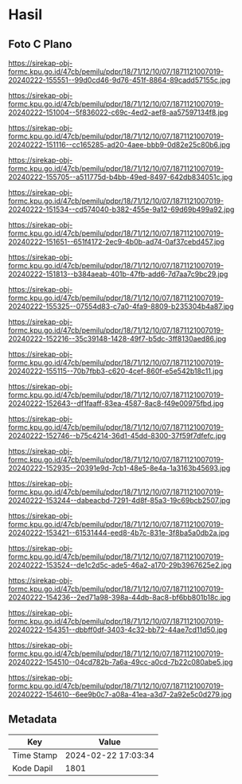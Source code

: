 # Hasil

## Foto C Plano

https://sirekap-obj-formc.kpu.go.id/47cb/pemilu/pdpr/18/71/12/10/07/1871121007019-20240222-155551--99d0cd46-9d76-451f-8864-89cadd57155c.jpg

https://sirekap-obj-formc.kpu.go.id/47cb/pemilu/pdpr/18/71/12/10/07/1871121007019-20240222-151004--5f836022-c69c-4ed2-aef8-aa57597134f8.jpg

https://sirekap-obj-formc.kpu.go.id/47cb/pemilu/pdpr/18/71/12/10/07/1871121007019-20240222-151116--cc165285-ad20-4aee-bbb9-0d82e25c80b6.jpg

https://sirekap-obj-formc.kpu.go.id/47cb/pemilu/pdpr/18/71/12/10/07/1871121007019-20240222-155705--a511775d-b4bb-49ed-8497-642db834051c.jpg

https://sirekap-obj-formc.kpu.go.id/47cb/pemilu/pdpr/18/71/12/10/07/1871121007019-20240222-151534--cd574040-b382-455e-9a12-69d69b499a92.jpg

https://sirekap-obj-formc.kpu.go.id/47cb/pemilu/pdpr/18/71/12/10/07/1871121007019-20240222-151651--651f4172-2ec9-4b0b-ad74-0af37cebd457.jpg

https://sirekap-obj-formc.kpu.go.id/47cb/pemilu/pdpr/18/71/12/10/07/1871121007019-20240222-151813--b384aeab-401b-47fb-add6-7d7aa7c9bc29.jpg

https://sirekap-obj-formc.kpu.go.id/47cb/pemilu/pdpr/18/71/12/10/07/1871121007019-20240222-155325--07554d83-c7a0-4fa9-8809-b235304b4a87.jpg

https://sirekap-obj-formc.kpu.go.id/47cb/pemilu/pdpr/18/71/12/10/07/1871121007019-20240222-152216--35c39148-1428-49f7-b5dc-3ff8130aed86.jpg

https://sirekap-obj-formc.kpu.go.id/47cb/pemilu/pdpr/18/71/12/10/07/1871121007019-20240222-155115--70b7fbb3-c620-4cef-860f-e5e542b18c11.jpg

https://sirekap-obj-formc.kpu.go.id/47cb/pemilu/pdpr/18/71/12/10/07/1871121007019-20240222-152643--df1faaff-83ea-4587-8ac8-f49e00975fbd.jpg

https://sirekap-obj-formc.kpu.go.id/47cb/pemilu/pdpr/18/71/12/10/07/1871121007019-20240222-152746--b75c4214-36d1-45dd-8300-37f59f7dfefc.jpg

https://sirekap-obj-formc.kpu.go.id/47cb/pemilu/pdpr/18/71/12/10/07/1871121007019-20240222-152935--20391e9d-7cb1-48e5-8e4a-1a3163b45693.jpg

https://sirekap-obj-formc.kpu.go.id/47cb/pemilu/pdpr/18/71/12/10/07/1871121007019-20240222-153244--dabeacbd-7291-4d8f-85a3-19c69bcb2507.jpg

https://sirekap-obj-formc.kpu.go.id/47cb/pemilu/pdpr/18/71/12/10/07/1871121007019-20240222-153421--61531444-eed8-4b7c-831e-3f8ba5a0db2a.jpg

https://sirekap-obj-formc.kpu.go.id/47cb/pemilu/pdpr/18/71/12/10/07/1871121007019-20240222-153524--de1c2d5c-ade5-46a2-a170-29b3967625e2.jpg

https://sirekap-obj-formc.kpu.go.id/47cb/pemilu/pdpr/18/71/12/10/07/1871121007019-20240222-154236--2ed71a98-398a-44db-8ac8-bf6bb801b18c.jpg

https://sirekap-obj-formc.kpu.go.id/47cb/pemilu/pdpr/18/71/12/10/07/1871121007019-20240222-154351--dbbff0df-3403-4c32-bb72-44ae7cd11d50.jpg

https://sirekap-obj-formc.kpu.go.id/47cb/pemilu/pdpr/18/71/12/10/07/1871121007019-20240222-154510--04cd782b-7a6a-49cc-a0cd-7b22c080abe5.jpg

https://sirekap-obj-formc.kpu.go.id/47cb/pemilu/pdpr/18/71/12/10/07/1871121007019-20240222-154610--6ee9b0c7-a08a-41ea-a3d7-2a92e5c0d279.jpg


## Metadata

| Key        | Value               |
| ---------- | ------------------- |
| Time Stamp | 2024-02-22 17:03:34 |
| Kode Dapil | 1801                |



